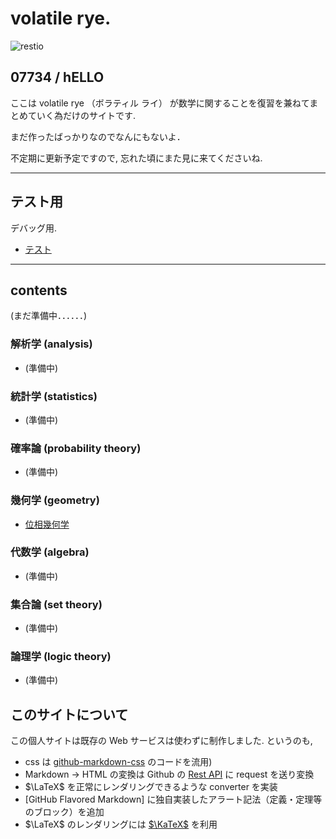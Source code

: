 # volatile rye.

![restio](restio.png)


## 07734 / hELLO

ここは volatile rye （ボラティル ライ） が数学に関することを復習を兼ねてまとめていく為だけのサイトです.

まだ作ったばっかりなのでなんにもないよ．

不定期に更新予定ですので, 忘れた頃にまた見に来てくださいね.

---

## テスト用
デバッグ用.
- [テスト](test/test.md)

---

## contents

(まだ準備中．．．．．．)

### 解析学 (analysis)
- (準備中)

### 統計学 (statistics)
- (準備中)

### 確率論 (probability theory)
- (準備中)

### 幾何学 (geometry)
- [位相幾何学](geometry/topology.md)

### 代数学 (algebra)
- (準備中)

### 集合論 (set theory)
- (準備中)

### 論理学 (logic theory)
- (準備中)


## このサイトについて

この個人サイトは既存の Web サービスは使わずに制作しました. というのも, 

- css は [github-markdown-css](https://github.com/sindresorhus/github-markdown-css) のコードを流用)
- Markdown → HTML の変換は Github の [Rest API](https://docs.github.com/en/rest/markdown) に request を送り変換
- $\LaTeX$ を正常にレンダリングできるような converter を実装
- [GitHub Flavored Markdown] に独自実装したアラート記法（定義・定理等のブロック）を追加
- $\LaTeX$ のレンダリングには [$\KaTeX$](https://katex.org/) を利用

